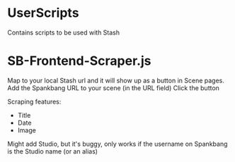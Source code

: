 # UserScripts
Contains scripts to be used with Stash

# SB-Frontend-Scraper.js
Map to your local Stash url and it will show up as a button in Scene pages.
Add the Spankbang URL to your scene (in the URL field)
Click the button

Scraping features:
- Title
- Date
- Image

Might add Studio, but it's buggy, only works if the username on Spankbang is the Studio name (or an alias)
